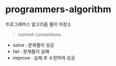 # programmers-algorithm
프로그래머스 알고리즘 풀이 저장소

> commit conventions
+ solve : 문제풀이 성공
+ fail : 문제풀이 실패
+ improve : 실패 후 수정하여 성공
